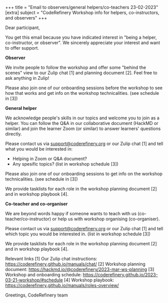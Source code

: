 +++
title = "Email to observers/general helpers/co-teachers 23-02-2023"
[extra]
subject = "CodeRefinery Workshop info for helpers, co-instructors, and observers"
+++


Dear participant,

You get this email because you have indicated interest in "being a helper, co-instructor, or observer". We sincerely appreciate your interest and want to offer support.

**Observer**

We invite people to follow the workshop and offer some "behind the scenes" view to our Zulip chat [1] and planning document [2]. Feel free to ask anything in Zulip!

Please also join one of our onboarding sessions before the workshop to see how that works and get info on the workshop technicalities. (see schedule in [3])

**General helper**

We acknowledge people's skills in our topics and welcome you to join as a helper. You can follow the Q&A in our collaborative document (HackMD or similar) and join the learner Zoom (or similar) to answer learners' questions directly.

Please contact us via support@coderefinery.org or our Zulip chat [1] and tell what you would be interested in:
- Helping in Zoom or Q&A document?
- Any spesific topics? (list in workshop schedule [3])

Please also join one of our onboarding sessions to get info on the workshop technicalities. (see schedule in [3])

We provide tasklists for each role in the workshop planning document [2] and in workshop playbook [4].

**Co-teacher and co-organiser**

We are beyond words happy if someone wants to teach with us (co-teacher/co-instructor) or help us with workshop organising (co-organiser).

Please contact us via support@coderefinery.org or our Zulip chat [1] and tell which topic you would be interested in. (list in workshop schedule [3])

We provide tasklists for each role in the workshop planning document [2] and in workshop playbook [4].

Relevant links
[1] Our Zulip chat instructions: https://coderefinery.github.io/manuals/chat/
[2] Workshop planning document: https://hackmd.io/@coderefinery/2023-mar-ws-planning
[3] Workshop and onboarding schedule: https://coderefinery.github.io/2023-03-21-workshop/#schedule
[4] Workshop playbook: https://coderefinery.github.io/manuals/roles-overview/

Greetings,
CodeRefinery team

